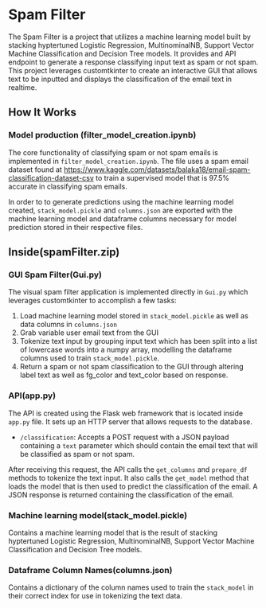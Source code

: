 # Spam Filter

The Spam Filter is a project that utilizes a machine learning model built by stacking hyptertuned Logistic Regression, MultinominalNB, Support Vector Machine Classification and Decision Tree models. It provides and API endpoint to generate a response classifying input text as spam or not spam. This project leverages customtkinter to create an interactive GUI that allows text to be inputted and displays the classification of the email text in realtime. 

## How It Works

### Model production (filter_model_creation.ipynb)

The core functionality of classifying spam or not spam emails is implemented in `filter_model_creation.ipynb`. The file uses a spam email dataset found at https://www.kaggle.com/datasets/balaka18/email-spam-classification-dataset-csv to train a supervised model that is 97.5% accurate in classifying spam emails. 

In order to to generate predictions using the machine learning model created, `stack_model.pickle` and `columns.json` are exported with the machine learning model and dataframe columns necessary for model prediction stored in their respective files.   

## Inside(spamFilter.zip)

### GUI Spam Filter(Gui.py)

The visual spam filter application is implemented directly in `Gui.py` which leverages customtkinter to accomplish a few tasks:

1. Load machine learning model stored in `stack_model.pickle` as well as data columns in `columns.json` 
2. Grab variable user email text from the GUI 
3. Tokenize text input by grouping input text which has been split into a list of lowercase words into a numpy array, modelling the dataframe columns used to train `stack_model.pickle`.
4. Return a spam or not spam classification to the GUI through altering label text as well as fg_color and text_color based on response.

### API(app.py)

The API is created using the Flask web framework that is located inside `app.py` file. It sets up an HTTP server that allows requests to the database. 
- `/classification`: Accepts a POST request with a JSON payload containing a `text` parameter which should contain the email text that will be classified as spam or not spam.

After receiving this request, the API calls the  `get_columns` and `prepare_df` methods to tokenize the text input. It also calls the `get_model` method that loads the model that is then used to predict the classification of the email. A JSON response is returned containing the classification of the email. 

### Machine learning model(stack_model.pickle)

Contains a machine learning model that is the result of stacking hyptertuned Logistic Regression, MultinominalNB, Support Vector Machine Classification and Decision Tree models. 

### Dataframe Column Names(columns.json)

Contains a dictionary of the column names used to train the `stack_model` in their correct index for use in tokenizing the text data. 





